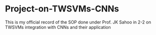 # Project-on-TWSVMs-CNNs
This is my official record of the SOP done under Prof. JK Sahoo in 2-2 on TWSVMs integration with CNNs and their application
